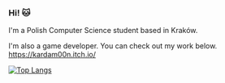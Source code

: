 ### Hi! 🐱

I'm a Polish Computer Science student based in Kraków.

I'm also a game developer. You can check out my work below.
https://kardam00n.itch.io/


[![Top Langs](https://github-readme-stats.vercel.app/api/top-langs/?username=kardam00n&theme=transparent&layout=compact)](https://github.com/anuraghazra/github-readme-stats)
<!--
**kardam00n/kardam00n** is a ✨ _special_ ✨ repository because its `README.md` (this file) appears on your GitHub profile.

Here are some ideas to get you started:

- 🔭 I’m currently working on ...
- 🌱 I’m currently learning ...
- 👯 I’m looking to collaborate on ...
- 🤔 I’m looking for help with ...
- 💬 Ask me about ...
- 📫 How to reach me: ...
- 😄 Pronouns: ...
- ⚡ Fun fact: ...
-->
